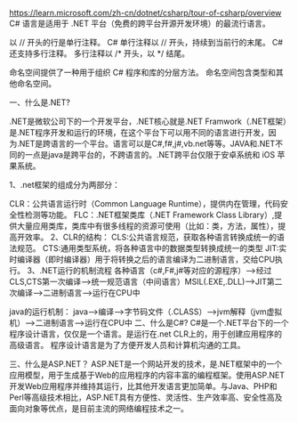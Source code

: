 https://learn.microsoft.com/zh-cn/dotnet/csharp/tour-of-csharp/overview
C# 语言是适用于 .NET 平台（免费的跨平台开源开发环境）的最流行语言。

以 // 开头的行是单行注释。 C# 单行注释以 // 开头，持续到当前行的末尾。 C# 还支持多行注释。 多行注释以 /* 开头，以 */ 结尾。

命名空间提供了一种用于组织 C# 程序和库的分层方法。 命名空间包含类型和其他命名空间。

一、什么是.NET?

.NET是微软公司下的一个开发平台，.NET核心就是.NET Framwork（.NET框架）是.NET程序开发和运行的环境，在这个平台下可以用不同的语言进行开发，因为.NET是跨语言的一个平台。语言可以是C#,f#,j#,vb.net等等。JAVA和.NET不同的一点是java是跨平台的，不跨语言的。.NET跨平台仅限于安卓系统和 iOS 苹果系统。

1、.net框架的组成分为两部分：

CLR：公共语言运行时（Common Language Runtime），提供内在管理，代码安全性检测等功能。
FLC：.NET框架类库（.NET Framework Class Library）,提供大量应用类库，类库中有很多线程的资源可使用（比如：类，方法，属性），提高开效率。
2、CLR的结构：
CLS:公共语言规范，获取各种语言转换成统一的语法规范。
CTS:通用类型系统，将各种语言中的数据类型转换成统一的类型
JIT:实时编译器（即时编译器）用于将转换之后的语言编译为二进制语言，交给CPU执行。
3、.NET运行的机制流程
各种语言（c#,F#,j#等对应的源程序）——>经过CLS,CTS第一次编译——>统一规范语言（中间语言）MSIL(.EXE,.DLL)——>JIT第二次编译——>二进制语言——>运行在CPU中

java的运行机制：
java——>编译——>字节码文件（.CLASS）——>jvm解释（jvm虚拟机）——>二进制语言——>运行在CPU中
二、什么是C#?
C#是一个.NET平台下的一个程序设计语言，仅仅是一个语言。是运行在.net CLR上的，用于创建应用程序的高级语言。 程序设计语言是为了方便开发人员和计算机沟通的工具。

三、什么是ASP.NET？
ASP.NET是一个网站开发的技术，是.NET框架中的一个应用模型，用于生成基于Web的应用程序的内容丰富的编程框架。使用ASP.NET开发Web应用程序并维持其运行，比其他开发语言更加简单。与Java、PHP和Perl等高级技术相比，ASP.NET具有方便性、灵活性、生产效率高、安全性高及面向对象等优点，是目前主流的网络编程技术之一。